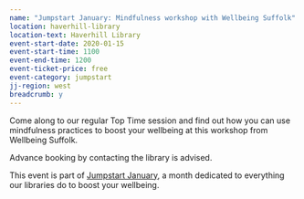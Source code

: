 ```yaml
---
name: "Jumpstart January: Mindfulness workshop with Wellbeing Suffolk"
location: haverhill-library
location-text: Haverhill Library
event-start-date: 2020-01-15
event-start-time: 1100
event-end-time: 1200
event-ticket-price: free
event-category: jumpstart
jj-region: west
breadcrumb: y
---
```


Come along to our regular Top Time session and find out how you can use mindfulness practices to boost your wellbeing at this workshop from Wellbeing Suffolk.

Advance booking by contacting the library is advised.

This event is part of [Jumpstart January](/jumpstart-january/), a month dedicated to everything our libraries do to boost your wellbeing.

